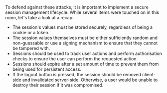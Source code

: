 
To defend against these attacks, it is important to implement a secure session management lifecycle. While several items were touched on in this room, let's take a look at a recap:

- The session's values must be stored securely, regardless of being a cookie or a token.
- The session values themselves must be either sufficiently random and non-guessable or use a signing mechanism to ensure that they cannot be tampered with.
- Sessions should be used to track user actions and perform authorisation checks to ensure the user can perform the requested action.
- Sessions should expire after a set amount of time to prevent them from being used for persistent access.
- If the logout button is pressed, the session should be removed client-side and invalidated server-side. Otherwise, a user would be unable to destroy their session if it was compromised.


